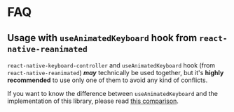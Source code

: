 # FAQ

## Usage with `useAnimatedKeyboard` hook from `react-native-reanimated`[​](/react-native-keyboard-controller/pr-preview/pr-994/docs/faq.md#usage-with-useanimatedkeyboard-hook-from-react-native-reanimated "Direct link to usage-with-useanimatedkeyboard-hook-from-react-native-reanimated")

`react-native-keyboard-controller` and `useAnimatedKeyboard` hook (from `react-native-reanimated`) ***may*** technically be used together, but it's **highly recommended** to use only one of them to avoid any kind of conflicts.

If you want to know the difference between `useAnimatedKeyboard` and the implementation of this library, please read [this comparison](/react-native-keyboard-controller/pr-preview/pr-994/docs/recipes/architecture.md#what-is-the-difference-between-useanimatedkeyboard-from-react-native-reanimated-and-this-library).
